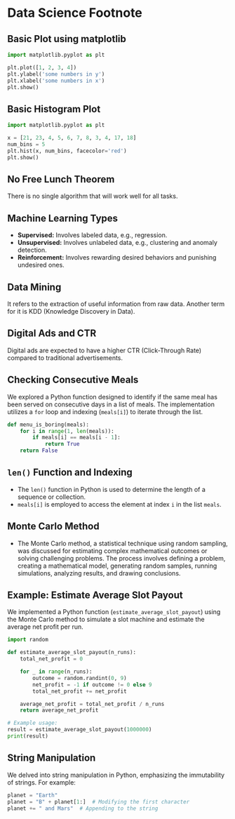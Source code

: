 # Data Science Footnote

## Basic Plot using matplotlib

```python
import matplotlib.pyplot as plt

plt.plot([1, 2, 3, 4])
plt.ylabel('some numbers in y')
plt.xlabel('some numbers in x')
plt.show()
```

## Basic Histogram Plot

```python
import matplotlib.pyplot as plt

x = [21, 23, 4, 5, 6, 7, 8, 3, 4, 17, 18]
num_bins = 5
plt.hist(x, num_bins, facecolor='red')
plt.show()
```

## No Free Lunch Theorem

There is no single algorithm that will work well for all tasks.

## Machine Learning Types

- **Supervised:** Involves labeled data, e.g., regression.
- **Unsupervised:** Involves unlabeled data, e.g., clustering and anomaly detection.
- **Reinforcement:** Involves rewarding desired behaviors and punishing undesired ones.

## Data Mining

It refers to the extraction of useful information from raw data. Another term for it is KDD (Knowledge Discovery in Data).

## Digital Ads and CTR

Digital ads are expected to have a higher CTR (Click-Through Rate) compared to traditional advertisements.

## Checking Consecutive Meals

We explored a Python function designed to identify if the same meal has been served on consecutive days in a list of meals. The implementation utilizes a `for` loop and indexing (`meals[i]`) to iterate through the list.

```python
def menu_is_boring(meals):
    for i in range(1, len(meals)):
        if meals[i] == meals[i - 1]:
            return True
    return False
```

## `len()` Function and Indexing

- The `len()` function in Python is used to determine the length of a sequence or collection.
- `meals[i]` is employed to access the element at index `i` in the list `meals`.

## Monte Carlo Method

- The Monte Carlo method, a statistical technique using random sampling, was discussed for estimating complex mathematical outcomes or solving challenging problems. The process involves defining a problem, creating a mathematical model, generating random samples, running simulations, analyzing results, and drawing conclusions.

## Example: Estimate Average Slot Payout

We implemented a Python function (`estimate_average_slot_payout`) using the Monte Carlo method to simulate a slot machine and estimate the average net profit per run.

```python
import random

def estimate_average_slot_payout(n_runs):
    total_net_profit = 0

    for _ in range(n_runs):
        outcome = random.randint(0, 9)
        net_profit = -1 if outcome != 0 else 9
        total_net_profit += net_profit

    average_net_profit = total_net_profit / n_runs
    return average_net_profit

# Example usage:
result = estimate_average_slot_payout(1000000)
print(result)
```

## String Manipulation

We delved into string manipulation in Python, emphasizing the immutability of strings. For example:

```python
planet = "Earth"
planet = "B" + planet[1:]  # Modifying the first character
planet += " and Mars"  # Appending to the string
```




